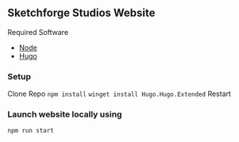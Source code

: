 ## Sketchforge Studios Website

Required Software
- [Node](https://nodejs.org/en/download)
- [Hugo](https://gohugo.io/installation/windows/)

### Setup
Clone Repo
`npm install`
`winget install Hugo.Hugo.Extended`
Restart

### Launch website locally using
`npm run start`
